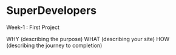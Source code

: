 # SuperDevelopers
Week-1 : First Project

WHY (describing the purpose)
WHAT (describing your site)
HOW (describing the journey to completion)
